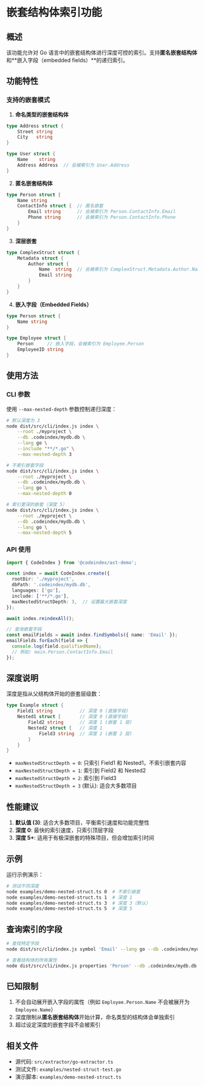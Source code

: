# 嵌套结构体索引功能

## 概述

该功能允许对 Go 语言中的嵌套结构体进行深度可控的索引。支持**匿名嵌套结构体**和**嵌入字段（embedded fields）**的递归索引。

## 功能特性

### 支持的嵌套模式

1. **命名类型的嵌套结构体**
```go
type Address struct {
    Street string
    City   string
}

type User struct {
    Name    string
    Address Address  // 会被索引为 User.Address
}
```

2. **匿名嵌套结构体**
```go
type Person struct {
    Name string
    ContactInfo struct {  // 匿名嵌套
        Email string      // 会被索引为 Person.ContactInfo.Email
        Phone string      // 会被索引为 Person.ContactInfo.Phone
    }
}
```

3. **深层嵌套**
```go
type ComplexStruct struct {
    Metadata struct {
        Author struct {
            Name  string  // 会被索引为 ComplexStruct.Metadata.Author.Name
            Email string
        }
    }
}
```

4. **嵌入字段（Embedded Fields）**
```go
type Person struct {
    Name string
}

type Employee struct {
    Person     // 嵌入字段，会被索引为 Employee.Person
    EmployeeID string
}
```

## 使用方法

### CLI 参数

使用 `--max-nested-depth` 参数控制递归深度：

```bash
# 默认深度为 3
node dist/src/cli/index.js index \
    --root ./myproject \
    --db .codeindex/mydb.db \
    --lang go \
    --include "**/*.go" \
    --max-nested-depth 3

# 不索引嵌套字段
node dist/src/cli/index.js index \
    --root ./myproject \
    --db .codeindex/mydb.db \
    --lang go \
    --max-nested-depth 0

# 索引更深的嵌套（深度 5）
node dist/src/cli/index.js index \
    --root ./myproject \
    --db .codeindex/mydb.db \
    --lang go \
    --max-nested-depth 5
```

### API 使用

```typescript
import { CodeIndex } from '@codeindex/ast-demo';

const index = await CodeIndex.create({
  rootDir: './myproject',
  dbPath: '.codeindex/mydb.db',
  languages: ['go'],
  include: ['**/*.go'],
  maxNestedStructDepth: 3,  // 设置最大嵌套深度
});

await index.reindexAll();

// 查询嵌套字段
const emailFields = await index.findSymbols({ name: 'Email' });
emailFields.forEach(field => {
  console.log(field.qualifiedName);
  // 例如: main.Person.ContactInfo.Email
});
```

## 深度说明

深度是指从父结构体开始的嵌套层级数：

```go
type Example struct {
    Field1 string          // 深度 0 (直接字段)
    Nested1 struct {       // 深度 0 (直接字段)
        Field2 string      // 深度 1 (嵌套 1 层)
        Nested2 struct {   // 深度 1
            Field3 string  // 深度 2 (嵌套 2 层)
        }
    }
}
```

- `maxNestedStructDepth = 0`: 只索引 Field1 和 Nested1，不索引嵌套内容
- `maxNestedStructDepth = 1`: 索引到 Field2 和 Nested2
- `maxNestedStructDepth = 2`: 索引到 Field3
- `maxNestedStructDepth = 3` (默认): 适合大多数项目

## 性能建议

1. **默认值 (3)**: 适合大多数项目，平衡索引速度和功能完整性
2. **深度 0**: 最快的索引速度，只索引顶层字段
3. **深度 5+**: 适用于有极深嵌套的特殊项目，但会增加索引时间

## 示例

运行示例演示：

```bash
# 测试不同深度
node examples/demo-nested-struct.ts 0  # 不索引嵌套
node examples/demo-nested-struct.ts 1  # 深度 1
node examples/demo-nested-struct.ts 3  # 深度 3（默认）
node examples/demo-nested-struct.ts 5  # 深度 5
```

## 查询索引的字段

```bash
# 查找特定字段
node dist/src/cli/index.js symbol 'Email' --lang go --db .codeindex/mydb.db

# 查看结构体的所有属性
node dist/src/cli/index.js properties 'Person' --db .codeindex/mydb.db
```

## 已知限制

1. 不会自动展开嵌入字段的属性（例如 `Employee.Person.Name` 不会被展开为 `Employee.Name`）
2. 深度限制从**匿名嵌套结构体**开始计算，命名类型的结构体会单独索引
3. 超过设定深度的嵌套字段不会被索引

## 相关文件

- 源代码: `src/extractor/go-extractor.ts`
- 测试文件: `examples/nested-struct-test.go`
- 演示脚本: `examples/demo-nested-struct.ts`

